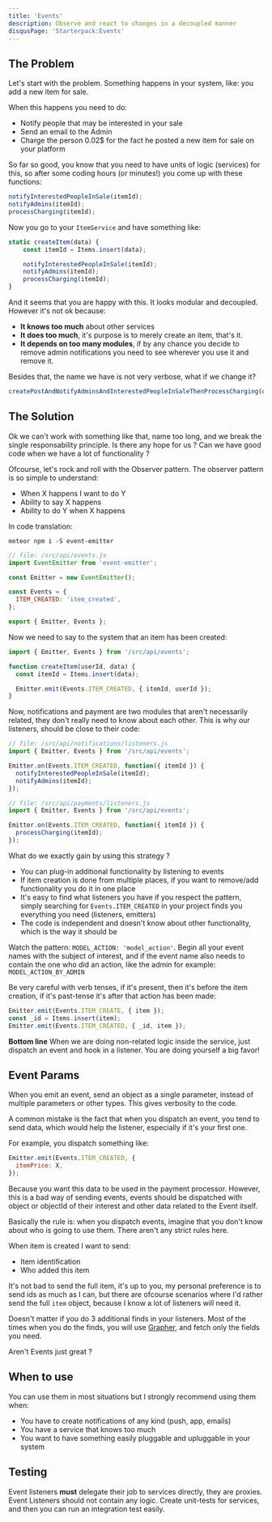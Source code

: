 ```yaml
---
title: 'Events'
description: Observe and react to changes in a decoupled manner
disqusPage: 'Starterpack:Events'
---
```


## The Problem

Let's start with the problem. Something happens in your system, like: you add a new item for sale.

When this happens you need to do:

- Notify people that may be interested in your sale
- Send an email to the Admin
- Charge the person 0.02$ for the fact he posted a new item for sale on your platform

So far so good, you know that you need to have units of logic (services) for this, so after some coding hours (or minutes!) you come up with these functions:

```js
notifyInterestedPeopleInSale(itemId);
notifyAdmins(itemId);
processCharging(itemId);
```

Now you go to your `ItemService` and have something like:

```js
static createItem(data) {
    const itemId = Items.insert(data);

    notifyInterestedPeopleInSale(itemId);
    notifyAdmins(itemId);
    processCharging(itemId);
}
```

And it seems that you are happy with this. It looks modular and decoupled. However it's not ok because:

- **It knows too much** about other services
- **It does too much**, it's purpose is to merely create an item, that's it.
- **It depends on too many modules**, if by any chance you decide to remove admin notifications you need to see wherever you use it and remove it.

Besides that, the name we have is not very verbose, what if we change it?

```js
createPostAndNotifyAdminsAndInterestedPeopleInSaleThenProcessCharging(data);
```

## The Solution

Ok we can't work with something like that, name too long, and we break the single responsability principle.
Is there any hope for us ?
Can we have good code when we have a lot of functionality ?

Ofcourse, let's rock and roll with the Observer pattern. The observer pattern is so simple to understand:

- When X happens I want to do Y
- Ability to say X happens
- Ability to do Y when X happens

In code translation:

```
meteor npm i -S event-emitter
```

```js
// file: /src/api/events.js
import EventEmitter from 'event-emitter';

const Emitter = new EventEmitter();

const Events = {
  ITEM_CREATED: 'item_created',
};

export { Emitter, Events };
```

Now we need to say to the system that an item has been created:

```js
import { Emitter, Events } from '/src/api/events';

function createItem(userId, data) {
  const itemId = Items.insert(data);

  Emitter.emit(Events.ITEM_CREATED, { itemId, userId });
}
```

Now, notifications and payment are two modules that aren't necessarily related, they don't really need to know about each other.
This is why our listeners, should be close to their code:

```js
// file: /src/api/notifications/listeners.js
import { Emitter, Events } from '/src/api/events';

Emitter.on(Events.ITEM_CREATED, function({ itemId }) {
  notifyInterestedPeopleInSale(itemId);
  notifyAdmins(itemId);
});
```

```js
// file: /src/api/payments/listeners.js
import { Emitter, Events } from '/src/api/events';

Emitter.on(Events.ITEM_CREATED, function({ itemId }) {
  processCharging(itemId);
});
```

What do we exactly gain by using this strategy ?

- You can plug-in additional functionality by listening to events
- If item creation is done from multiple places, if you want to remove/add functionality you do it in one place
- It's easy to find what listeners you have if you respect the pattern, simply searching for `Events.ITEM_CREATED` in your project finds you everything you need (listeners, emitters)
- The code is independent and doesn't know about other functionality, which is the way it should be

Watch the pattern: `MODEL_ACTION: 'model_action'`. Begin all your event names with the subject of interest, and if the event name
also needs to contain the one who did an action, like the admin for example: `MODEL_ACTION_BY_ADMIN`

Be very careful with verb tenses, if it's present, then it's before the item creation, if it's past-tense it's after that action has been made:

```js
Emitter.emit(Events.ITEM_CREATE, { item });
const _id = Items.insert(item);
Emitter.emit(Events.ITEM_CREATED, { _id, item });
```

**Bottom line**
When we are doing non-related logic inside the service, just dispatch an event and hook in a listener. You are doing yourself a big favor!

## Event Params

When you emit an event, send an object as a single parameter, instead of multiple parameters or other types.
This gives verbosity to the code.

A common mistake is the fact that when you dispatch an event, you tend to send data,
which would help the listener, especially if it's your first one.

For example, you dispatch something like:

```js
Emitter.emit(Events.ITEM_CREATED, {
  itemPrice: X,
});
```

Because you want this data to be used in the payment processor. However, this is a bad way of sending events, events should be dispatched with object or objectId of their interest and other data related to the Event itself.

Basically the rule is: when you dispatch events, imagine that you don't know about who is going to use them. There aren't any strict rules here.

When item is created I want to send:

- Item identification
- Who added this item

It's not bad to send the full item, it's up to you, my personal preference is to send ids as much as I can, but there
are ofcourse scenarios where I'd rather send the full `item` object, because I know a lot of listeners will need it.

Doesn't matter if you do 3 additional finds in your listeners. Most of the times when you do the finds, you will use [Grapher](http://grapher.cultofcoders.com), and fetch only the fields you need.

Aren't Events just great ?

## When to use

You can use them in most situations but I strongly recommend using them when:

- You have to create notifications of any kind (push, app, emails)
- You have a service that knows too much
- You want to have something easily pluggable and upluggable in your system

## Testing

Event listeners **must** delegate their job to services directly, they are proxies. Event Listeners should not contain any logic. Create unit-tests for services, and then you can run an integration test easily.
